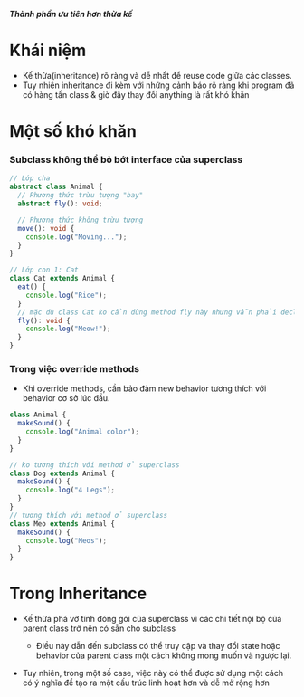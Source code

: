 
***Thành phần ưu tiên hơn thừa kế***

# Khái niệm

- Kế thừa(inheritance) rõ ràng và dễ nhất để reuse code giữa các classes.
- Tuy nhiên inheritance đi kèm với những cảnh báo rõ ràng khi program đã có hàng tấn class & giờ đây thay đổi anything là rất khó khăn

# Một số khó khăn

### Subclass không thể bỏ bớt interface của superclass


```ts
// Lớp cha
abstract class Animal {
  // Phương thức trừu tượng "bay"
  abstract fly(): void;

  // Phương thức không trừu tượng
  move(): void {
    console.log("Moving...");
  }
}

// Lớp con 1: Cat
class Cat extends Animal {
  eat() {
    console.log("Rice");
  }
  // mặc dù class Cat ko cần dùng method fly này nhưng vẫn phải declare vì class cha Animal có abstract method fly
  fly(): void {
    console.log("Meow!");
  }
}

```

### Trong việc override methods

- Khi override methods, cần bảo đảm new behavior tương thích với behavior cơ sở lúc đầu.

```ts
class Animal {
  makeSound() {
    console.log("Animal color");
  }
}

// ko tương thích với method ở superclass
class Dog extends Animal {
  makeSound() {
    console.log("4 Legs");
  }
}
// tương thích với method ở superclass
class Meo extends Animal {
  makeSound() {
    console.log("Meos");
  }
}
```


# Trong Inheritance

- Kế thừa phá vỡ tính đóng gói của superclass vì các chi tiết nội bộ của parent class trở nên có sẵn cho subclass
	- Điều này dẫn đến subclass có thể truy cập và thay đổi state hoặc behavior của parent class một cách không mong muốn và ngược lại. 

- Tuy nhiên, trong một số case, việc này có thể được sử dụng một cách có ý nghĩa để tạo ra một cấu trúc linh hoạt hơn và dễ mở rộng hơn
